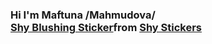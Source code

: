 ### Hi I'm Maftuna /Mahmudova/  <div class="tenor-gif-embed" data-postid="16971861" data-share-method="host" data-aspect-ratio="1" data-width="100%"><a href="https://tenor.com/view/shy-blushing-wave-hi-hello-gif-16971861">Shy Blushing Sticker</a>from <a href="https://tenor.com/search/shy-stickers">Shy Stickers</a></div> <script type="text/javascript" async src="https://tenor.com/embed.js"></script>

<!--
**MaftunaM/MaftunaM** is a ✨ _special_ ✨ repository because its `README.md` (this file) appears on your GitHub profile.

Here are some ideas to get you started:

- 🔭 I’m currently working on ...
- 🌱 I’m currently learning ...
- 👯 I’m looking to collaborate on ...
- 🤔 I’m looking for help with ...
- 💬 Ask me about ...
- 📫 How to reach me: ...
- 😄 Pronouns: ...
- ⚡ Fun fact: ...
-->
